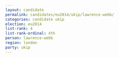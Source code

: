 ```yaml
---
layout: candidate
permalink: candidates/eu2014/ukip/lawrence-webb/
categories: candidate ukip
election: eu2014
list-rank: 4
list-rank-ordinal: 4th
person: lawrence-webb
region: london
party: ukip
---
```

